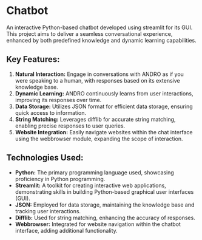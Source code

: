 # Chatbot
An interactive Python-based chatbot developed using streamlit for its GUI. This project aims to deliver a seamless conversational experience, enhanced by both predefined knowledge and dynamic learning capabilities.

## Key Features: 
1. **Natural Interaction:** Engage in conversations with ANDRO as if you were speaking to a human, with responses based on its extensive knowledge base.
2. **Dynamic Learning:** ANDRO continuously learns from user interactions, improving its responses over time.
3. **Data Storage:** Utilizes JSON format for efficient data storage, ensuring quick access to information.
4. **String Matching:** Leverages difflib for accurate string matching, enabling precise responses to user queries.
5. **Website Integration:** Easily navigate websites within the chat interface using the webbrowser module, expanding the scope of interaction.

   
## Technologies Used:
- **Python:** The primary programming language used, showcasing proficiency in Python programming.
- **Streamlit:** A toolkit for creating interactive web applications, demonstrating skills in building Python-based graphical user interfaces (GUI).
- **JSON:** Employed for data storage, maintaining the knowledge base and tracking user interactions.
- **Difflib:** Used for string matching, enhancing the accuracy of responses.
- **Webbrowser:** Integrated for website navigation within the chatbot interface, adding additional functionality.
